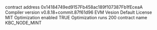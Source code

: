 contract address 0x14184749ed9157Fb458ac189f107387Fb1fEceaA
Compiler version v0.8.18+commit.87f61d96
EVM Vesion  Default
License MIT
Optimization enabled TRUE
Optimization runs 200
contract name KBC_NODE_MINT
